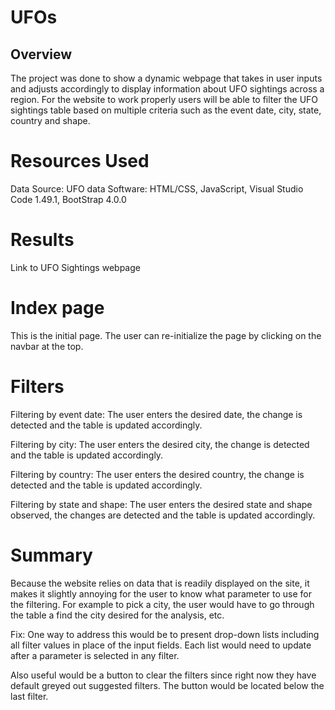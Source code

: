 # UFOs
## Overview
The project was done to show a dynamic webpage that takes in user inputs and adjusts accordingly to display information about UFO sightings across a region.
For the website to work properly users will be able to filter the UFO sightings table based on multiple criteria such as the event date, city, state, country and shape.

# Resources Used
Data Source: UFO data
Software: HTML/CSS, JavaScript, Visual Studio Code 1.49.1, BootStrap 4.0.0

# Results 
Link to UFO Sightings webpage

# Index page
This is the initial page. The user can re-initialize the page by clicking on the navbar at the top.

# Filters
Filtering by event date:
The user enters the desired date, the change is detected and the table is updated accordingly.

Filtering by city:
The user enters the desired city, the change is detected and the table is updated accordingly.

Filtering by country:
The user enters the desired country, the change is detected and the table is updated accordingly.

Filtering by state and shape:
The user enters the desired state and shape observed, the changes are detected and the table is updated accordingly.

# Summary
Because the website relies on data that is readily displayed on the site, it makes it slightly annoying for the user to know what parameter to use for the filtering. For example to pick a city, the user would have to go through the table a find the city desired for the analysis, etc.

Fix: 
One way to address this would be to present drop-down lists including all filter values in place of the input fields. Each list would need to update after a parameter is selected in any filter. 

Also useful would be a button to clear the filters since right now they have default greyed out suggested filters. The button would be located below the last filter.
